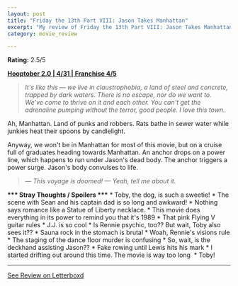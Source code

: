 ```yaml
---
layout: post
title: "Friday the 13th Part VIII: Jason Takes Manhattan"
excerpt: "My review of Friday the 13th Part VIII: Jason Takes Manhattan"
category: movie_review

---
```


**Rating:** 2.5/5

<b><a href="https://boxd.it/pRPis/detail" title="Hooptober 2.0 | 4/31 | Franchise 4/5">Hooptober 2.0 | 4/31 | Franchise 4/5</a></b>

<blockquote><i>It's like this — we live in claustrophobia, a land of steel and concrete, trapped by dark waters. There is no escape, nor do we want to. We've come to thrive on it and each other. You can't get the adrenaline pumping without the terror, good people. I love this town.</i></blockquote>
Ah, Manhattan. Land of punks and robbers. Rats bathe in sewer water while junkies heat their spoons by candlelight.

Anyway, we won't be in Manhattan for most of this movie, but on a cruise full of graduates heading towards Manhattan. An anchor drops on a power line, which happens to run under Jason's dead body. The anchor triggers a power surge. Jason's body convulses to life.

<blockquote><i>— This voyage is doomed!
</i><i>— Yeah, tell me about it.</i></blockquote>
<b>*** Stray Thoughts / Spoilers ***</b>
* Toby, the dog, is such a sweetie!
* The scene with Sean and his captain dad is so long and awkward!
* Nothing says romance like a Statue of Liberty necklace.
* This movie does everything in its power to remind you that it's 1989
* That pink Flying V guitar rules
* J.J. is so cool
* Is Rennie psychic, too?? But wait, Toby also sees it??
* Sauna rock in the stomach is brutal
* Woah, Rennie's visions rule
* The staging of the dance floor murder is confusing
* So, wait, is the deckhand assisting Jason??
* Fake rowing until Lewis hits his mark
* I started drifting out around this time. The movie is way too long 
* Toby!

<hr>

[See Review on Letterboxd](https://boxd.it/6PjhuH)
